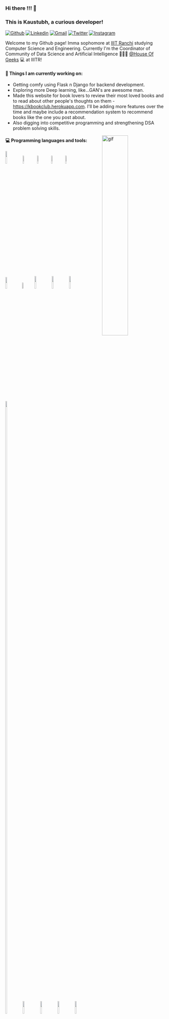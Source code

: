 ### Hi there !!! 👋 
### This is Kaustubh, a curious developer!

[![Github](https://img.shields.io/badge/-Github-000?style=flat&logo=Github&logoColor=white)](https://github.com/kaustubh-s1)
[![Linkedin](https://img.shields.io/badge/-LinkedIn-blue?style=flat&logo=Linkedin&logoColor=white)](https://www.linkedin.com/in/kaustubhshukla84)
[![Gmail](https://img.shields.io/badge/-Gmail-c14438?style=flat&logo=Gmail&logoColor=white)](mailto:kaustubh08.ugcs20@iiitranchi.ac.in)
[![Twitter](https://img.shields.io/twitter/url/https/twitter.com/cloudposse.svg?style=social&label=@kaus_mos)](https://twitter.com/kaus_mos)
[![Instagram](https://img.shields.io/badge/-Instagram-833AB4?style=plastic&logo=Instagram)](https://www.instagram.com/_kaus.tubh/)

Welcome to my Github page!
Imma sophomore at [IIIT Ranchi](https://github.com/iiitranchi) studying Computer Science and Engineering. Currently I'm the Coordinator of Community of Data Science and Artificial Intelligence 🙍🏽‍♂️ [@House Of Geeks](https://github.com/houseofgeeks) 💻 at IIITR!  

#### 🌱 Things I am currently working on: 
- Getting comfy using Flask n Django for backend development.
- Exploring more Deep learning, like...GAN's are awesome man.
- Made this website for book lovers to review their most loved books and to read about other people's thoughts on them - https://kbookclub.herokuapp.com. I'll be       adding more features over the time and maybe include a recommendation system to recommend books like the one you post about. 
- Also digging into competitive programming and strengthening DSA problem solving skills.

<img align="right" alt="gif" src="https://media.giphy.com/media/1C8bHHJturSx2/giphy.gif" width="40%" height="auto" />

#### :computer: Programming languages and tools: 
<p>
<code><img width="10%" src="https://upload.wikimedia.org/wikipedia/commons/thumb/c/c3/Python-logo-notext.svg/1024px-Python-logo-notext.svg.png"></code>
<code><img width="8%" src="https://www.vectorlogo.zone/logos/javascript/javascript-vertical.svg"></code>
<code><img width="8%" src="https://upload.wikimedia.org/wikipedia/commons/thumb/1/18/ISO_C%2B%2B_Logo.svg/612px-ISO_C%2B%2B_Logo.svg.png"></code>
<code><img width="8%" src="https://static.cdnlogo.com/logos/j/8/java.svg"></code>
<code><img width="8%" src="https://www.vectorlogo.zone/logos/golang/golang-icon.svg"></code>
<br/>
<code><img width="9.5%" src="https://upload.wikimedia.org/wikipedia/commons/thumb/6/61/HTML5_logo_and_wordmark.svg/2048px-HTML5_logo_and_wordmark.svg.png"></code>
<code><img width="6.9%" src="https://upload.wikimedia.org/wikipedia/commons/thumb/3/3d/CSS.3.svg/1200px-CSS.3.svg.png"></code>
<code><img width="10%" src="https://www.vectorlogo.zone/logos/pocoo_flask/pocoo_flask-ar21.svg"></code>
<code><img width="10%" src="https://www.vectorlogo.zone/logos/mysql/mysql-ar21.svg"></code>
<code><img width="10%" src="https://www.vectorlogo.zone/logos/djangoproject/djangoproject-icon.svg"></code>
<br/>
<code><img width="10%" height="70%" src="https://upload.wikimedia.org/wikipedia/commons/thumb/3/31/NumPy_logo_2020.svg/2560px-NumPy_logo_2020.svg.png"></code>
<code><img width="10%" src="https://datascientyst.com/content/images/2021/11/subscribe_icon-1.svg"></code>
<code><img width="10%" src="https://upload.wikimedia.org/wikipedia/commons/thumb/8/84/Matplotlib_icon.svg/1024px-Matplotlib_icon.svg.png"></code>
<code><img width="10%" src="https://www.vectorlogo.zone/logos/tensorflow/tensorflow-icon.svg"></code>
<code><img width="10%" src="https://www.vectorlogo.zone/logos/git-scm/git-scm-ar21.svg"></code>
<code><img width="10%" src="https://cdn-icons-png.flaticon.com/512/873/873120.png"></code>
<code><img width="10%" src="https://cdn.worldvectorlogo.com/logos/bootstrap-5-1.svg"></code>
<code><img width="10%" src="https://cdn.worldvectorlogo.com/logos/docker.svg"></code>
</p>
